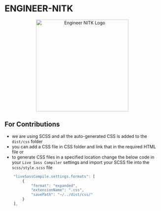 # ENGINEER-NITK

<p align="center">
  <a href="https://engineer-nitk.github.io/">
    <img width="300" src="https://github.com/ENGINEER-NITK/ENGINEER-NITK.github.io/blob/main/images/NEWLOGO.png" alt="Engineer NITK Logo"/>
  </a>
</p>


## For Contributions 
- we are using SCSS and all the auto-generated CSS is added to the `dist/css` folder
- you can add a CSS file in CSS folder and link that in the required HTML file or
- to generate CSS files in a specified location change the below code in your `Live Sass Compiler` settings and import your SCSS file into the `scss/style.scss` file
```js
    "liveSassCompile.settings.formats": [   
        {
            "format": "expanded",
            "extensionName": ".css",
            "savePath": "~/../dist/css/"
        }
    ],
```

